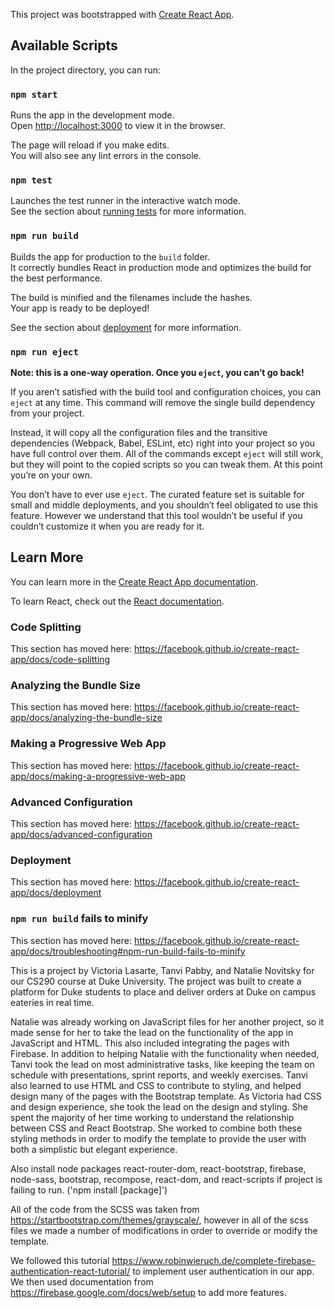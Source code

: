 This project was bootstrapped with [Create React App](https://github.com/facebook/create-react-app).

## Available Scripts

In the project directory, you can run:

### `npm start`

Runs the app in the development mode.<br>
Open [http://localhost:3000](http://localhost:3000) to view it in the browser.

The page will reload if you make edits.<br>
You will also see any lint errors in the console.

### `npm test`

Launches the test runner in the interactive watch mode.<br>
See the section about [running tests](https://facebook.github.io/create-react-app/docs/running-tests) for more information.

### `npm run build`

Builds the app for production to the `build` folder.<br>
It correctly bundles React in production mode and optimizes the build for the best performance.

The build is minified and the filenames include the hashes.<br>
Your app is ready to be deployed!

See the section about [deployment](https://facebook.github.io/create-react-app/docs/deployment) for more information.

### `npm run eject`

**Note: this is a one-way operation. Once you `eject`, you can’t go back!**

If you aren’t satisfied with the build tool and configuration choices, you can `eject` at any time. This command will remove the single build dependency from your project.

Instead, it will copy all the configuration files and the transitive dependencies (Webpack, Babel, ESLint, etc) right into your project so you have full control over them. All of the commands except `eject` will still work, but they will point to the copied scripts so you can tweak them. At this point you’re on your own.

You don’t have to ever use `eject`. The curated feature set is suitable for small and middle deployments, and you shouldn’t feel obligated to use this feature. However we understand that this tool wouldn’t be useful if you couldn’t customize it when you are ready for it.

## Learn More

You can learn more in the [Create React App documentation](https://facebook.github.io/create-react-app/docs/getting-started).

To learn React, check out the [React documentation](https://reactjs.org/).

### Code Splitting

This section has moved here: https://facebook.github.io/create-react-app/docs/code-splitting

### Analyzing the Bundle Size

This section has moved here: https://facebook.github.io/create-react-app/docs/analyzing-the-bundle-size

### Making a Progressive Web App

This section has moved here: https://facebook.github.io/create-react-app/docs/making-a-progressive-web-app

### Advanced Configuration

This section has moved here: https://facebook.github.io/create-react-app/docs/advanced-configuration

### Deployment

This section has moved here: https://facebook.github.io/create-react-app/docs/deployment

### `npm run build` fails to minify

This section has moved here: https://facebook.github.io/create-react-app/docs/troubleshooting#npm-run-build-fails-to-minify

This is a project by Victoria Lasarte, Tanvi Pabby, and Natalie Novitsky for our CS290 course at Duke University. The project was built to create a platform for Duke students to place and deliver orders at Duke on campus eateries in real time. 

Natalie was already working on JavaScript files for her another project, so it made sense for her to take the lead on the functionality of the app in JavaScript and HTML. This also included integrating the pages with Firebase. In addition to helping Natalie with the functionality when needed, Tanvi took the lead on most administrative tasks, like keeping the team on schedule with presentations, sprint reports, and weekly exercises. Tanvi also learned to use HTML and CSS to contribute to styling, and helped design many of the pages with the Bootstrap template. As Victoria had CSS and design experience, she took the lead on the design and styling. She spent the majority of her time working to understand the relationship between CSS and React Bootstrap. She worked to combine both these styling methods in order to modify the template to provide the user with both a simplistic but elegant experience. 

Also install node packages react-router-dom, react-bootstrap, firebase, node-sass, bootstrap, recompose, react-dom, and react-scripts if project is failing to run. ('npm install [package]')

All of the code from the SCSS was taken from https://startbootstrap.com/themes/grayscale/, however in all of the scss files we made a number of modifications in order to override or modify the template.

We followed this tutorial https://www.robinwieruch.de/complete-firebase-authentication-react-tutorial/
to implement user authentication in our app. We then used documentation from https://firebase.google.com/docs/web/setup to add more features. 
